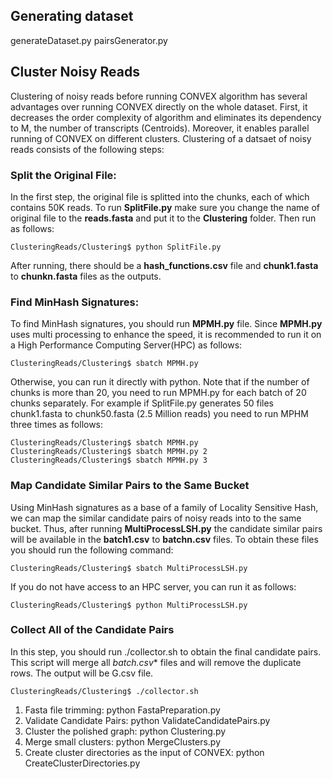 ## Generating dataset
generateDataset.py
pairsGenerator.py

## Cluster Noisy Reads
Clustering of noisy reads before running CONVEX algorithm has several advantages over running CONVEX directly on the whole dataset. 
First, it decreases the order complexity of algorithm and eliminates its dependency to M, the number of transcripts (Centroids).
Moreover, it enables parallel running of CONVEX on different clusters. Clustering of a datsaet of noisy reads consists of the following steps:

### Split the Original File:
In the first step, the original file is splitted into the chunks, each of which contains 50K reads.
To run **SplitFile.py** make sure you change the name of original file to the **reads.fasta** and put it to the **Clustering** folder. Then run as follows:
```
ClusteringReads/Clustering$ python SplitFile.py
```
After running, there should be a **hash_functions.csv** file and **chunk1.fasta** to **chunkn.fasta** files as the outputs.

### Find MinHash Signatures:
To find MinHash signatures, you should run **MPMH.py** file. Since **MPMH.py** uses multi processing to enhance the speed, 
it is recommended to run it on a High Performance Computing Server(HPC) as follows:
```
ClusteringReads/Clustering$ sbatch MPMH.py
```
Otherwise, you can run it directly with python. Note that if the number of chunks is more than 20, you need to run MPMH.py for each batch of 20 chunks separately.
For example if SplitFile.py generates 50 files chunk1.fasta to chunk50.fasta (2.5 Million reads) you need to run MPHM three times as follows:
```
ClusteringReads/Clustering$ sbatch MPMH.py
ClusteringReads/Clustering$ sbatch MPMH.py 2
ClusteringReads/Clustering$ sbatch MPMH.py 3
```

### Map Candidate Similar Pairs to the Same Bucket
Using MinHash signatures as a base of a family of Locality Sensitive Hash, we can map the similar candidate pairs of noisy reads into to the same bucket. Thus, after running 
**MultiProcessLSH.py** the candidate similar pairs will be available in the **batch1.csv** to **batchn.csv** files. To obtain these files you should run the following command:
```
ClusteringReads/Clustering$ sbatch MultiProcessLSH.py
```
If you do not have access to an HPC server, you can run it as follows:
```
ClusteringReads/Clustering$ python MultiProcessLSH.py
```

### Collect All of the Candidate Pairs
In this step, you should run ./collector.sh to obtain the final candidate pairs. This script will merge all **batch*.csv** files and will remove the duplicate rows.
The output will be G.csv file.
```
ClusteringReads/Clustering$ ./collector.sh
```

1) Fasta file trimming: python FastaPreparation.py
6) Validate Candidate Pairs: python ValidateCandidatePairs.py
7) Cluster the polished graph: python Clustering.py
8) Merge small clusters: python MergeClusters.py
9) Create cluster directories as the input of CONVEX: python CreateClusterDirectories.py
